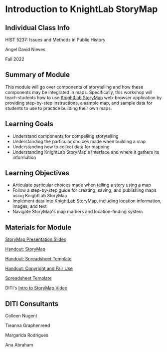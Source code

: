 <h1> Introduction to KnightLab StoryMap </h1>

<h2> Individual Class Info </h2>

HIST 5237: Issues and Methods in Public History

Angel David Nieves

Fall 2022

<h2> Summary of Module </h2>

This module will go over components of storytelling and how these components may be integrated in maps. Specifically, this workshop will teach students how to use [KnightLab StoryMap](http://storymap.knightlab.com/) web-browser application by providing step-by-step instructions, a sample map, and sample data for students to use to practice building their own maps. 

<h2> Learning Goals </h2>

* Understand components for compelling storytelling
* Understanding the particular choices made when building a map
* Understanding how to collect data for mapping
* Understanding KnightLab StoryMap's Interface and where it gathers its information

<h2> Learning Objectives </h2>

* Articulate particular choices made when telling a story using a map
* Follow a step-by-step guide for creating, saving, and publishing maps using KnightLab StoryMap
* Implement data into KnightLab StoryMap, including location information, images, and text
* Navigate StoryMap's map markers and location-finding system

<h2> Materials for Module </h2>

[StoryMap Presentation Slides](https://github.com/NULabNortheastern/digitalassignmentshowcase/blob/master/mapping/fa22-Nieves-HIST5237-Storymap/Introduction%20to%20StoryMap%20slides.pdf)  

[Handout: StoryMap](https://github.com/NULabNortheastern/digitalassignmentshowcase/blob/master/mapping/fa22-Nieves-HIST5237-Storymap/StoryMap%20Handout.pdf) 

[Handout: Spreadsheet Template](https://github.com/NULabNortheastern/digitalassignmentshowcase/blob/master/mapping/fa22-Nieves-HIST5237-Storymap/Storymap%20Data%20Spreadsheet%20Handout.pdf) 

[Handout: Copyright and Fair Use](https://github.com/NULabNortheastern/digitalassignmentshowcase/blob/master/mapping/fa22-Nieves-HIST5237-Storymap/Copyright-fair-use-handout.pdf) 

[Spreadsheet Template](https://github.com/NULabNortheastern/digitalassignmentshowcase/blob/master/mapping/fa22-Nieves-HIST5237-Storymap/StoryMap%20Spreadsheet%20Template.xlsx) 

DITI's [Intro to StoryMap Video](https://youtu.be/X33ud7RYZFg)

<h2> DITI Consultants </h2>

Colleen Nugent

Tieanna Graphenreed 

Margarida Rodrigues

Ana Abraham

